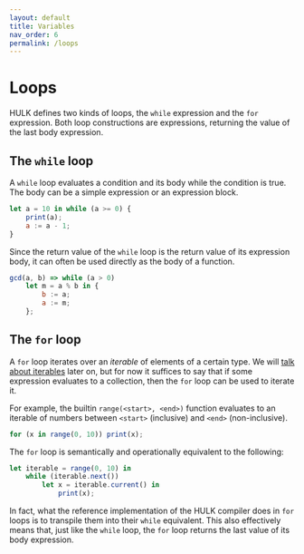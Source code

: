 ```yaml
---
layout: default
title: Variables
nav_order: 6
permalink: /loops
---
```


# Loops

HULK defines two kinds of loops, the `while` expression and the `for` expression.
Both loop constructions are expressions, returning the value of the last body expression.

## The `while` loop

A `while` loop evaluates a condition and its body while the condition is true. The body can be a simple expression or an expression block.

```js
let a = 10 in while (a >= 0) {
    print(a);
    a := a - 1;
}
```

Since the return value of the `while` loop is the return value of its expression body, it can often be used directly as the body of a function.

```js
gcd(a, b) => while (a > 0)
    let m = a % b in {
        b := a;
        a := m;
    };
```

## The `for` loop

A `for` loop iterates over an _iterable_ of elements of a certain type. We will [talk about iterables](/iterables) later on, but for now it suffices to say that if some expression evaluates to a collection, then the `for` loop can be used to iterate it.

For example, the builtin `range(<start>, <end>)` function evaluates to an iterable of numbers between `<start>` (inclusive) and `<end>` (non-inclusive).

```js
for (x in range(0, 10)) print(x);
```

The `for` loop is semantically and operationally equivalent to the following:

```js
let iterable = range(0, 10) in
    while (iterable.next())
        let x = iterable.current() in
            print(x);
```

In fact, what the reference implementation of the HULK compiler does in `for` loops is to transpile them into their `while` equivalent. This also effectively means that, just like the `while` loop, the `for` loop returns the last value of its body expression.
